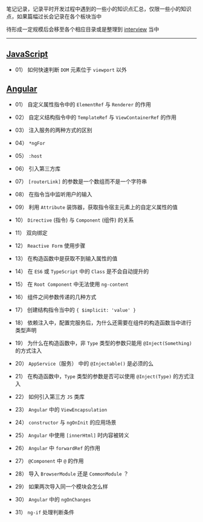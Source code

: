 笔记记录，记录平时开发过程中遇到的一些小的知识点汇总，仅限一些小的知识点，如果篇幅过长会记录在各个板块当中

待形成一定规模后会移至各个相应目录或是整理到 [interview](https://github.com/hanekaoru/WebLearningNotes/tree/master/interview) 当中

----


## [JavaScript](https://github.com/hanekaoru/WebLearningNotes/blob/master/note/JavaScript/00.md)

* 01） 如何快速判断 `DOM` 元素位于 `viewport` 以外

## [Angular](https://github.com/hanekaoru/WebLearningNotes/blob/master/note/Angular/00.md)


* 01） 自定义属性指令中的 `ElementRef` 与 `Renderer` 的作用

* 02） 自定义结构指令中的 `TemplateRef` 与 `ViewContainerRef` 的作用

* 03） 注入服务的两种方式的区别

* 04） `*ngFor`

* 05） `:host`

* 06） 引入第三方库

* 07） `[routerLink]` 的参数是一个数组而不是一个字符串

* 08） 在指令当中监听用户的输入

* 09） 利用 `Attribute` 装饰器，获取指令宿主元素上的自定义属性的值

* 10） `Directive` (指令) 与 `Component` (组件) 的关系

* 11） 双向绑定

* 12） `Reactive Form` 使用步骤

* 13） 在构造函数中是获取不到输入属性的值

* 14） 在 `ES6` 或 `TypeScript` 中的 `Class` 是不会自动提升的

* 15） 在 `Root Component` 中无法使用 `ng-content`

* 16） 组件之间参数传递的几种方式

* 17） 创建结构指令当中的 `{ $implicit: 'value' }`

* 18） 依赖注入中，配置完服务后，为什么还需要在组件的构造函数当中进行类型声明

* 19） 为什么在构造函数中，非 `Type` 类型的参数只能用 `@Inject(Something)` 的方式注入

* 20） `AppService`（服务） 中的 `@Injectable()` 是必须的么

* 21） 在构造函数中，`Type` 类型的参数是否可以使用 `@Inject(Type)` 的方式注入

* 22） 如何引入第三方 `JS` 类库

* 23） `Angular` 中的 `ViewEncapsulation`

* 24） `constructor` 与 `ngOnInit` 的应用场景

* 25） `Angular` 中使用 `[innerHtml]` 时内容被转义

* 26） `Angular` 中 `forwardRef` 的作用

* 27） `@Component` 中 `@` 的作用

* 28） 导入 `BrowserModule` 还是 `CommonModule` ？

* 29） 如果两次导入同一个模块会怎么样

* 30） `Angular` 中的 `ngOnChanges`

* 31） `ng-if` 处理判断条件


